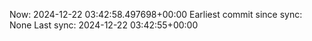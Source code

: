 Now: 2024-12-22 03:42:58.497698+00:00 Earliest commit since sync: None Last sync: 2024-12-22 03:42:55+00:00

